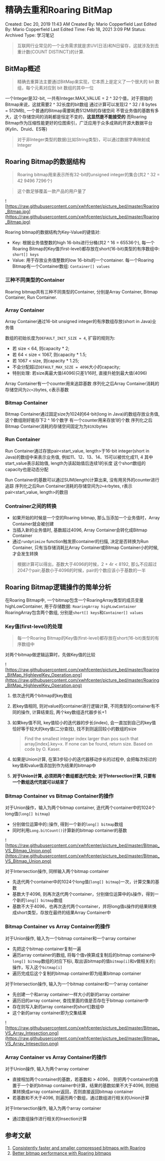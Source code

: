 # 精确去重和Roaring BitMap

Created: Dec 20, 2019 11:43 AM
Created By: Mario Copperfield
Last Edited By: Mario Copperfield
Last Edited Time: Feb 18, 2021 3:09 PM
Status: Archived
Type: 学习笔记

> 互联网行业常见的一个业务需求就是求UV(日活)和N日留存，这就涉及到去重计数(COUNT DISTINCT)的计算.

## BitMap概述

> 精确去重算法主要通过BitMap来实现，它本质上是定义了一个很大的 bit 数组，每个元素对应到 bit 数组的其中一位

一个Integer是32-bit, 一共有Integer.MAX_VALUE = 2 ^ 32个值，对于原始的Bitmap来说，这就需要2 ^ 32长度的bit数组
通过计算可以发现(2 ^ 32 / 8 bytes = 512MB), 一个普通的Bitmap需要耗费512MB的存储空间
不管业务值的基数有多大，这个存储空间的消耗都是恒定不变的，**这显然是不能接受的**
而Roaring Bitmap作为压缩性能更好的位图索引，广泛应用于众多成熟的开源大数据平台(Kylin、Druid、ES等)

> 对于非Integer类型的数据(比如String类型)，可以通过数据字典映射成Integer

## Roaring Bitmap的数据结构

> Roaring bitmap用来表示所有32-bit的unsigned integer的集合(共2 ^ 32 = 42 9496 7296个)

> 这个数足够覆盖一款产品的用户量了

![https://raw.githubusercontent.com/xwhfcenter/picture_bed/master/Roaring_Bitmap.jpg](https://raw.githubusercontent.com/xwhfcenter/picture_bed/master/Roaring_Bitmap.jpg)

Roaring bitmap的数据结构为Key-Value的键值对:

- Key: 根据业务值整数的high 16-bits进行分桶(共2 ^ 16 = 65536个), 每一个Roaring Bitmap的Key值(first-level)都存放在short(16-bit)类型的有序数组中: `short[] keys`
- Value: 用于存放业务值整数的low 16-bits的一个container. 每一个Roaring Bitmap有一个Container数组: `Container[] values`

### 三种不同类型的Container

Roaring bitmap共有三种不同类型的Container, 分别是Array Container, Bitmap Container, Run Container.

### Array Container

Array Container通过16-bit unsigned integer的有序数组存放(short in Java)业务值

数组的初始长度为`DEFAULT_INIT_SIZE = 4`, 扩容的规则为:

- 若 size < 64, 则capacity * 2;
- 若 64 < size < 1067, 则capacity * 1.5;
- 若 1067 < size, 则capacity * 1.25;
- 不会分配超过`DEFAULT_MAX_SIZE = 4096`大小的capacity;
- 特别处理: 若size离最大值(4096)只差1/16时, 直接升舱到最大值(4096)

Array Container有一个counter用来追踪基数
序列化之后Array Container消耗的存储空间为`2c+2`bytes, c表示基数

### Bitmap Container

Bitmap Container通过固定size为1024的64-bit(long in Java)的数组存放业务值, 这个数组刚好能存下2 ^ 16个数字
有一个counter用来存放1的个数
序列化之后Bitmap Container消耗的存储空间固定为为`8192`bytes

### Run Container

Run Container通过存放pair<start_value, length>于16-bit integer(short in Java)的数组中来表示业务值, 例如11、12、13、14、15可以被优化成11, 4
其中start_value表示起始值, length为该起始值后连续1的长度
这个short数组的capacity也是动态分配

Run Container的基数可以通过SUM(length)计算出来, 没有用另外的counter进行追踪
序列化之后Run Container消耗的存储空间为`2+4r`bytes, r表示pair<start_value, length>的数目

### Contrainer之间的转换

- 如果开始的时候是一个空的Roaring bitmap, 那么当添加一个业务值时，Array Container就会被创建
- 当插入新的业务值时, 基数超过4096, Array Container会转化成Bitmap Container
- 通过`runOptimize` function触发原container的扫描, 决定是否转换为Run Container, 只有当存储消耗比Array Container或Bitmap Container小的时候, 才会发生转换

> 根据计算可以得出，基数大于4096的时候，2 + 4r < 8192, 那么不应超过2047个pair;基数小于4096的时候，pair的个数应该小于基数的一半

## Roaring Bitmap逻辑操作的简单分析

在Roaring Bitmap中, 一个bitmap包含一个RoaringArray类型的成员变量highLowContainer, 用于存储数据: `RoaringArray highLowContainer`
RoaringArray包含两个数组, 分别是`short[] keys`和`Container[] values`

### Key值(first-level)的处理

> 每一个Roaring Bitmap的Key值(first-level)都存放在short(16-bit)类型的有序数组中

对两个bitmap做逻辑运算时，先做Key值的比较

![https://raw.githubusercontent.com/xwhfcenter/picture_bed/master/Roaring_BitMap_HighlevelKey_Operation.png](https://raw.githubusercontent.com/xwhfcenter/picture_bed/master/Roaring_BitMap_HighlevelKey_Operation.png)

1. 依次迭代两个bitmap的key数组
2. 若key值相同, 则对value的container进行逻辑计算, 不同类型的container有不同的操作, 计算结束后, 两个key数组迭代器步长+1
3. 如果key值不同, key值较小的迭代器的步长(index), 会一直加到自己的key值恰好等于较大的key值(二分查找), 找不到则返回较小的数组的size

    > Find the smallest integer index larger than pos such that array[index].key=x. If none can be found, return size. Based on code by O. Kaser.

4. 如果是Union计算, 在第3步较小的迭代器移动步长的过程中, 会把每次经过的key值和value值添加到作为结果的bitmap中
5. **对于Union计算, 必须把两个数组都迭代完全**; **对于Intersection计算, 只要有一个数组迭代完就可以结束了**

### Bitmap Container vs Bitmap Container的操作

对于Union操作，输入为两个bitmap container, 迭代两个container中的1024个long值(`long[] bitmap`)

- 分别做位运算中的`|`操作, 得到一个新的`long[] bitmap`数组
- 同时利用`Long.bitCount()`计算新的bitmap container的基数

![https://raw.githubusercontent.com/xwhfcenter/picture_bed/master/Bitmap_VS_Bitmap_Union.png](https://raw.githubusercontent.com/xwhfcenter/picture_bed/master/Bitmap_VS_Bitmap_Union.png)

对于Intersection操作, 同样输入两个bitmap container

- 先迭代两个container中的1024个long值(`long[] bitmap`)一次，计算交集的基数
- 基数大于4096, 则再次迭代两个container，分别做位运算中的`&`操作，得到一个新的`long[] bitmap`数组
- 基数不大于4096，也再次迭代两个container，并将long值`&`操作的结果转换成short类型，存放在最终的结果Array Container中

### Bitmap Container vs Array Container的操作

对于Union操作, 输入为一个bitmap container和一个array container

- 先把这个bitmap container复制一遍
- 遍历array container的数组, 将每个值v换算成复制后的bitmap container中`long[] bitmap`数组的对应下标i, 取出该bitmap的值`bitmap[i]`和v做相关的`|`操作，写入这个`bitmap[i]`
- 遍历完成后这个复制的bitmap container即为结果bitmap container

对于Intersection操作, 输入为一个bitmap container和一个array container

- 先创建一个和array container一样大小的新的array container
- 遍历旧的array container, 查找里面的值是否存在于bitmap container中
- 存在则写入新的array container的short[]数组中
- 这个新的array container即为交集结果

![https://raw.githubusercontent.com/xwhfcenter/picture_bed/master/Bitmap_VS_Array_Intesection.png](https://raw.githubusercontent.com/xwhfcenter/picture_bed/master/Bitmap_VS_Array_Intesection.png)

### Array Container vs Array Container的操作

对于Union操作, 输入为两个array container

- 直接相加两个container的基数，若基数和 > 4096， 则把两个container的值置于一个新的bitmap container中计算，结果的基数如果不大于4096, 则把结果转换成array container返回，否则直接返回bitmap container
- 若基数和不大于4096, 则遍历两个数组，通过数组进行相关的Union计算

对于Intersection操作, 输入为两个array container

- 通过数组操作进行相关的Insection计算

## 参考文献

1. [Consistently faster and smaller compressed bitmaps with Roaring](https://arxiv.org/abs/1603.06549)
2. [Better bitmap performance with Roaring bitmaps](https://arxiv.org/abs/1402.6407)